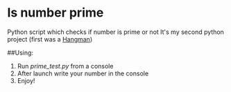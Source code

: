 # Is number prime
Python script which checks if number is prime or not
It's my second python project (first was a [Hangman](https://github.com/SpycerLviv/HangmanGame-Python))

##Using:
1. Run *prime_test.py* from a console
2. After launch write your number in the console
3. Enjoy!
